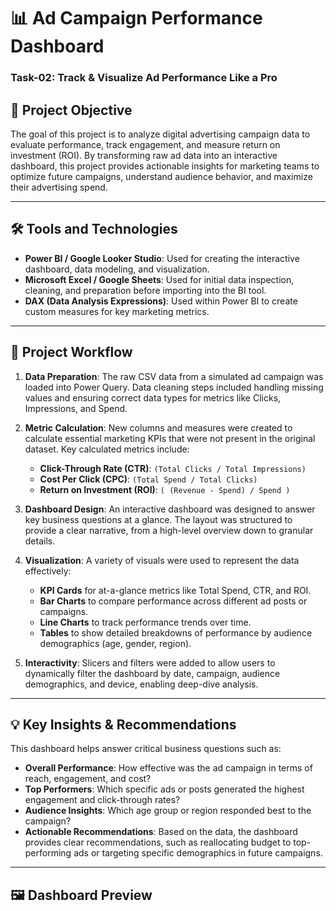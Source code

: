 # 📊 Ad Campaign Performance Dashboard

### Task-02: Track & Visualize Ad Performance Like a Pro

## 🎯 Project Objective

The goal of this project is to analyze digital advertising campaign data to evaluate performance, track engagement, and measure return on investment (ROI). By transforming raw ad data into an interactive dashboard, this project provides actionable insights for marketing teams to optimize future campaigns, understand audience behavior, and maximize their advertising spend.

---

## 🛠️ Tools and Technologies

* **Power BI / Google Looker Studio**: Used for creating the interactive dashboard, data modeling, and visualization.
* **Microsoft Excel / Google Sheets**: Used for initial data inspection, cleaning, and preparation before importing into the BI tool.
* **DAX (Data Analysis Expressions)**: Used within Power BI to create custom measures for key marketing metrics.

---

## 🔄 Project Workflow

1.  **Data Preparation**: The raw CSV data from a simulated ad campaign was loaded into Power Query. Data cleaning steps included handling missing values and ensuring correct data types for metrics like Clicks, Impressions, and Spend.

2.  **Metric Calculation**: New columns and measures were created to calculate essential marketing KPIs that were not present in the original dataset. Key calculated metrics include:
    * **Click-Through Rate (CTR)**: `(Total Clicks / Total Impressions)`
    * **Cost Per Click (CPC)**: `(Total Spend / Total Clicks)`
    * **Return on Investment (ROI)**: `( (Revenue - Spend) / Spend )`

3.  **Dashboard Design**: An interactive dashboard was designed to answer key business questions at a glance. The layout was structured to provide a clear narrative, from a high-level overview down to granular details.

4.  **Visualization**: A variety of visuals were used to represent the data effectively:
    * **KPI Cards** for at-a-glance metrics like Total Spend, CTR, and ROI.
    * **Bar Charts** to compare performance across different ad posts or campaigns.
    * **Line Charts** to track performance trends over time.
    * **Tables** to show detailed breakdowns of performance by audience demographics (age, gender, region).

5.  **Interactivity**: Slicers and filters were added to allow users to dynamically filter the dashboard by date, campaign, audience demographics, and device, enabling deep-dive analysis.

---

## 💡 Key Insights & Recommendations

This dashboard helps answer critical business questions such as:

* **Overall Performance**: How effective was the ad campaign in terms of reach, engagement, and cost?
* **Top Performers**: Which specific ads or posts generated the highest engagement and click-through rates?
* **Audience Insights**: Which age group or region responded best to the campaign?
* **Actionable Recommendations**: Based on the data, the dashboard provides clear recommendations, such as reallocating budget to top-performing ads or targeting specific demographics in future campaigns.

---

## 🖼️ Dashboard Preview


